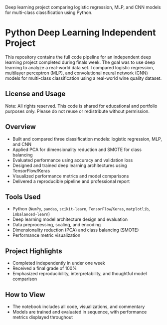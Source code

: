 Deep learning project comparing logistic regression, MLP, and CNN models for multi-class classification using Python.

# Python Deep Learning Independent Project

This repository contains the full code pipeline for an independent deep learning project completed during finals week. The goal was to use deep learning to analyze a real-world data set.  I compared logistic regression, multilayer perceptron (MLP), and convolutional neural network (CNN) models for multi-class classification using a real-world wine quality dataset.

## License and Usage
Note: All rights reserved.  This code is shared for educational and portfolio purposes only. Please do not reuse or redistribute without permission.

## Overview

- Built and compared three classification models: logistic regression, MLP, and CNN
- Applied PCA for dimensionality reduction and SMOTE for class balancing
- Evaluated performance using accuracy and validation loss
- Designed and trained deep learning architectures using TensorFlow/Keras
- Visualized performance metrics and model comparisons
- Delivered a reproducible pipeline and professional report

## Tools Used

- Python (`NumPy`, `pandas`, `scikit-learn`, `TensorFlow`/`Keras`, `matplotlib`, `imbalanced-learn`)
- Deep learning model architecture design and evaluation
- Data preprocessing, scaling, and encoding
- Dimensionality reduction (PCA) and class balancing (SMOTE)
- Performance metric visualization
  
## Project Highlights

- Completed independently in under one week
- Received a final grade of 100%
- Emphasized reproducibility, interpretability, and thoughtful model comparison

## How to View

- The notebook includes all code, visualizations, and commentary
- Models are trained and evaluated in sequence, with performance metrics displayed throughout




